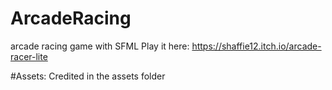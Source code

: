 # ArcadeRacing
arcade racing game with SFML 
Play it here: https://shaffie12.itch.io/arcade-racer-lite

#Assets:
Credited in the assets folder
